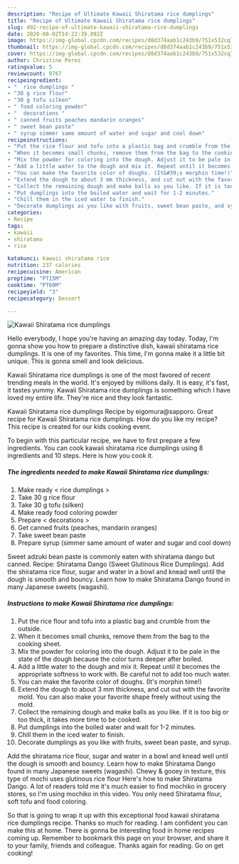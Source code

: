 ```yaml
---
description: "Recipe of Ultimate Kawaii Shiratama rice dumplings"
title: "Recipe of Ultimate Kawaii Shiratama rice dumplings"
slug: 492-recipe-of-ultimate-kawaii-shiratama-rice-dumplings
date: 2020-08-02T14:22:39.092Z
image: https://img-global.cpcdn.com/recipes/d8d374aab1c243b9/751x532cq70/kawaii-shiratama-rice-dumplings-recipe-main-photo.jpg
thumbnail: https://img-global.cpcdn.com/recipes/d8d374aab1c243b9/751x532cq70/kawaii-shiratama-rice-dumplings-recipe-main-photo.jpg
cover: https://img-global.cpcdn.com/recipes/d8d374aab1c243b9/751x532cq70/kawaii-shiratama-rice-dumplings-recipe-main-photo.jpg
author: Christine Perez
ratingvalue: 5
reviewcount: 9767
recipeingredient:
- "  rice dumplings "
- "30 g rice flour"
- "30 g tofu silken"
- " food coloring powder"
- "  decorations "
- " canned fruits peaches mandarin oranges"
- " sweet bean paste"
- " syrup simmer same amount of water and sugar and cool down"
recipeinstructions:
- "Put the rice flour and tofu into a plastic bag and crumble from the outside."
- "When it becomes small chunks, remove them from the bag to the cooking sheet."
- "Mix the powder for coloring into the dough. Adjust it to be pale in the state of the dough because the color turns deeper after boiled."
- "Add a little water to the dough and mix it. Repeat until it becomes the appropriate softness to work with. Be careful not to add too much water."
- "You can make the favorite color of doughs. (It&#39;s morphin time!)"
- "Extend the dough to about 3 mm thickness, and cut out with the favorite mold. You can also make your favorite shape freely without using the mold."
- "Collect the remaining dough and make balls as you like. If it is too big or too thick, it takes more time to be cooked."
- "Put dumplings into the boiled water and wait for 1-2 minutes."
- "Chill them in the iced water to finish."
- "Decorate dumplings as you like with fruits, sweet bean paste, and syrup."
categories:
- Recipe
tags:
- kawaii
- shiratama
- rice

katakunci: kawaii shiratama rice 
nutrition: 237 calories
recipecuisine: American
preptime: "PT15M"
cooktime: "PT60M"
recipeyield: "3"
recipecategory: Dessert

---
```



![Kawaii Shiratama rice dumplings](https://img-global.cpcdn.com/recipes/d8d374aab1c243b9/751x532cq70/kawaii-shiratama-rice-dumplings-recipe-main-photo.jpg)

Hello everybody, I hope you're having an amazing day today. Today, I'm gonna show you how to prepare a distinctive dish, kawaii shiratama rice dumplings. It is one of my favorites. This time, I'm gonna make it a little bit unique. This is gonna smell and look delicious.

Kawaii Shiratama rice dumplings is one of the most favored of recent trending meals in the world. It's enjoyed by millions daily. It is easy, it's fast, it tastes yummy. Kawaii Shiratama rice dumplings is something which I have loved my entire life. They're nice and they look fantastic.

Kawaii Shiratama rice dumplings Recipe by eigomura@sapporo. Great recipe for Kawaii Shiratama rice dumplings. How do you like my recipe? This recipe is created for our kids cooking event.


To begin with this particular recipe, we have to first prepare a few ingredients. You can cook kawaii shiratama rice dumplings using 8 ingredients and 10 steps. Here is how you cook it.

<!--inarticleads1-->

##### The ingredients needed to make Kawaii Shiratama rice dumplings:

1. Make ready  &lt; rice dumplings &gt;
1. Take 30 g rice flour
1. Take 30 g tofu (silken)
1. Make ready  food coloring powder
1. Prepare  &lt; decorations &gt;
1. Get  canned fruits (peaches, mandarin oranges)
1. Take  sweet bean paste
1. Prepare  syrup (simmer same amount of water and sugar and cool down)


Sweet adzuki bean paste is commonly eaten with shiratama dango but canned. Recipe: Shiratama Dango (Sweet Glutinous Rice Dumplings). Add the shiratama rice flour, sugar and water in a bowl and knead well until the dough is smooth and bouncy. Learn how to make Shiratama Dango found in many Japanese sweets (wagashi). 

<!--inarticleads2-->

##### Instructions to make Kawaii Shiratama rice dumplings:

1. Put the rice flour and tofu into a plastic bag and crumble from the outside.
1. When it becomes small chunks, remove them from the bag to the cooking sheet.
1. Mix the powder for coloring into the dough. Adjust it to be pale in the state of the dough because the color turns deeper after boiled.
1. Add a little water to the dough and mix it. Repeat until it becomes the appropriate softness to work with. Be careful not to add too much water.
1. You can make the favorite color of doughs. (It&#39;s morphin time!)
1. Extend the dough to about 3 mm thickness, and cut out with the favorite mold. You can also make your favorite shape freely without using the mold.
1. Collect the remaining dough and make balls as you like. If it is too big or too thick, it takes more time to be cooked.
1. Put dumplings into the boiled water and wait for 1-2 minutes.
1. Chill them in the iced water to finish.
1. Decorate dumplings as you like with fruits, sweet bean paste, and syrup.


Add the shiratama rice flour, sugar and water in a bowl and knead well until the dough is smooth and bouncy. Learn how to make Shiratama Dango found in many Japanese sweets (wagashi). Chewy &amp; gooey in texture, this type of mochi uses glutinous rice flour Here&#39;s how to make Shiratama Dango. A lot of readers told me it&#39;s much easier to find mochiko in grocery stores, so I&#39;m using mochiko in this video. You only need Shiratama flour, soft tofu and food coloring. 

So that is going to wrap it up with this exceptional food kawaii shiratama rice dumplings recipe. Thanks so much for reading. I am confident you can make this at home. There is gonna be interesting food in home recipes coming up. Remember to bookmark this page on your browser, and share it to your family, friends and colleague. Thanks again for reading. Go on get cooking!
